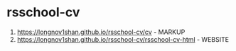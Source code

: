 # rsschool-cv
1. https://longnov1shan.github.io/rsschool-cv/cv - MARKUP
2. https://longnov1shan.github.io/rsschool-cv/rsschool-cv-html - WEBSITE

